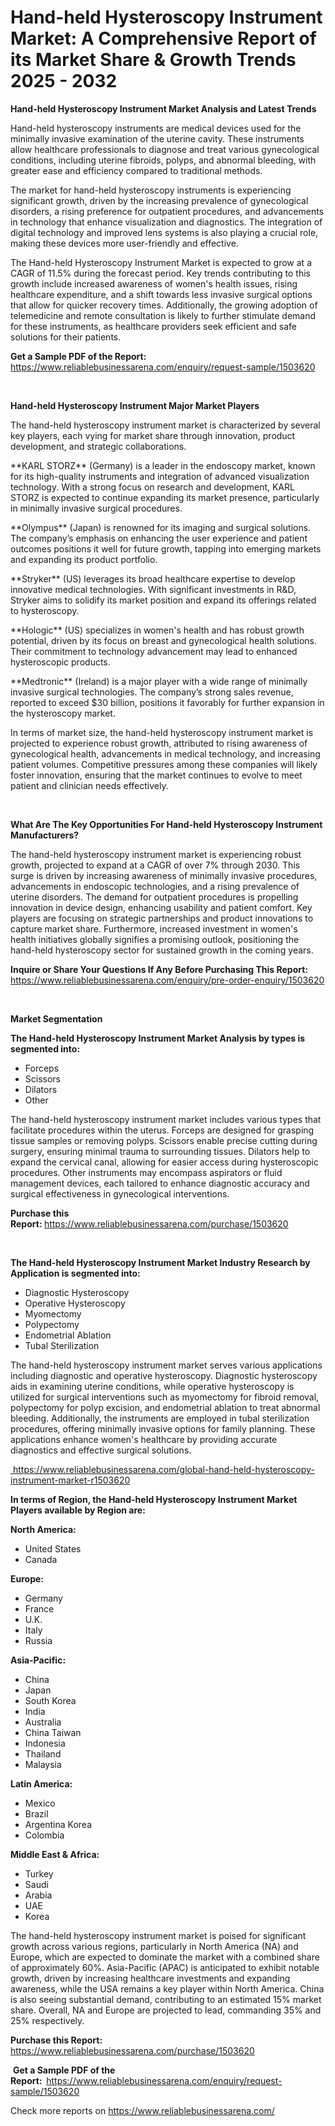 <p><h1>Hand-held Hysteroscopy Instrument Market: A Comprehensive Report of its Market Share & Growth Trends 2025 - 2032</h1></p><p><strong>Hand-held Hysteroscopy Instrument Market Analysis and Latest Trends</strong></p>
<p><p>Hand-held hysteroscopy instruments are medical devices used for the minimally invasive examination of the uterine cavity. These instruments allow healthcare professionals to diagnose and treat various gynecological conditions, including uterine fibroids, polyps, and abnormal bleeding, with greater ease and efficiency compared to traditional methods. </p><p>The market for hand-held hysteroscopy instruments is experiencing significant growth, driven by the increasing prevalence of gynecological disorders, a rising preference for outpatient procedures, and advancements in technology that enhance visualization and diagnostics. The integration of digital technology and improved lens systems is also playing a crucial role, making these devices more user-friendly and effective.</p><p>The Hand-held Hysteroscopy Instrument Market is expected to grow at a CAGR of 11.5% during the forecast period. Key trends contributing to this growth include increased awareness of women's health issues, rising healthcare expenditure, and a shift towards less invasive surgical options that allow for quicker recovery times. Additionally, the growing adoption of telemedicine and remote consultation is likely to further stimulate demand for these instruments, as healthcare providers seek efficient and safe solutions for their patients.</p></p>
<p><strong>Get a Sample PDF of the Report:&nbsp;</strong> <a href="https://www.reliablebusinessarena.com/enquiry/request-sample/1503620?utm_campaign=3118&utm_medium=2&utm_source=Github&utm_content=ia&utm_term=23032025&utm_id=hand-held-hysteroscopy-instrument">https://www.reliablebusinessarena.com/enquiry/request-sample/1503620</a></p>
<p>&nbsp;</p>
<p><strong>Hand-held Hysteroscopy Instrument Major Market Players</strong></p>
<p><p>The hand-held hysteroscopy instrument market is characterized by several key players, each vying for market share through innovation, product development, and strategic collaborations. </p><p>**KARL STORZ** (Germany) is a leader in the endoscopy market, known for its high-quality instruments and integration of advanced visualization technology. With a strong focus on research and development, KARL STORZ is expected to continue expanding its market presence, particularly in minimally invasive surgical procedures.</p><p>**Olympus** (Japan) is renowned for its imaging and surgical solutions. The company’s emphasis on enhancing the user experience and patient outcomes positions it well for future growth, tapping into emerging markets and expanding its product portfolio.</p><p>**Stryker** (US) leverages its broad healthcare expertise to develop innovative medical technologies. With significant investments in R&D, Stryker aims to solidify its market position and expand its offerings related to hysteroscopy.</p><p>**Hologic** (US) specializes in women's health and has robust growth potential, driven by its focus on breast and gynecological health solutions. Their commitment to technology advancement may lead to enhanced hysteroscopic products.</p><p>**Medtronic** (Ireland) is a major player with a wide range of minimally invasive surgical technologies. The company’s strong sales revenue, reported to exceed $30 billion, positions it favorably for further expansion in the hysteroscopy market.</p><p>In terms of market size, the hand-held hysteroscopy instrument market is projected to experience robust growth, attributed to rising awareness of gynecological health, advancements in medical technology, and increasing patient volumes. Competitive pressures among these companies will likely foster innovation, ensuring that the market continues to evolve to meet patient and clinician needs effectively.</p></p>
<p>&nbsp;</p>
<p><strong>What Are The Key Opportunities For Hand-held Hysteroscopy Instrument Manufacturers?</strong></p>
<p><p>The hand-held hysteroscopy instrument market is experiencing robust growth, projected to expand at a CAGR of over 7% through 2030. This surge is driven by increasing awareness of minimally invasive procedures, advancements in endoscopic technologies, and a rising prevalence of uterine disorders. The demand for outpatient procedures is propelling innovation in device design, enhancing usability and patient comfort. Key players are focusing on strategic partnerships and product innovations to capture market share. Furthermore, increased investment in women's health initiatives globally signifies a promising outlook, positioning the hand-held hysteroscopy sector for sustained growth in the coming years.</p></p>
<p><strong>Inquire or Share Your Questions If Any Before Purchasing This Report:</strong> <a href="https://www.reliablebusinessarena.com/enquiry/pre-order-enquiry/1503620?utm_campaign=3118&utm_medium=2&utm_source=Github&utm_content=ia&utm_term=23032025&utm_id=hand-held-hysteroscopy-instrument">https://www.reliablebusinessarena.com/enquiry/pre-order-enquiry/1503620</a></p>
<p>&nbsp;</p>
<p><strong>Market Segmentation</strong></p>
<p><strong>The Hand-held Hysteroscopy Instrument Market Analysis by types is segmented into:</strong></p>
<p><ul><li>Forceps</li><li>Scissors</li><li>Dilators</li><li>Other</li></ul></p>
<p><p>The hand-held hysteroscopy instrument market includes various types that facilitate procedures within the uterus. Forceps are designed for grasping tissue samples or removing polyps. Scissors enable precise cutting during surgery, ensuring minimal trauma to surrounding tissues. Dilators help to expand the cervical canal, allowing for easier access during hysteroscopic procedures. Other instruments may encompass aspirators or fluid management devices, each tailored to enhance diagnostic accuracy and surgical effectiveness in gynecological interventions.</p></p>
<p><strong>Purchase this Report:&nbsp;</strong><a href="https://www.reliablebusinessarena.com/purchase/1503620?utm_campaign=3118&utm_medium=2&utm_source=Github&utm_content=ia&utm_term=23032025&utm_id=hand-held-hysteroscopy-instrument">https://www.reliablebusinessarena.com/purchase/1503620</a></p>
<p>&nbsp;</p>
<p><strong>The Hand-held Hysteroscopy Instrument Market Industry Research by Application is segmented into:</strong></p>
<p><ul><li>Diagnostic Hysteroscopy</li><li>Operative Hysteroscopy</li><li>Myomectomy</li><li>Polypectomy</li><li>Endometrial Ablation</li><li>Tubal Sterilization</li></ul></p>
<p><p>The hand-held hysteroscopy instrument market serves various applications including diagnostic and operative hysteroscopy. Diagnostic hysteroscopy aids in examining uterine conditions, while operative hysteroscopy is utilized for surgical interventions such as myomectomy for fibroid removal, polypectomy for polyp excision, and endometrial ablation to treat abnormal bleeding. Additionally, the instruments are employed in tubal sterilization procedures, offering minimally invasive options for family planning. These applications enhance women's healthcare by providing accurate diagnostics and effective surgical solutions.</p></p>
<p><a href="https://www.reliablebusinessarena.com/global-hand-held-hysteroscopy-instrument-market-r1503620?utm_campaign=3118&utm_medium=2&utm_source=Github&utm_content=ia&utm_term=23032025&utm_id=hand-held-hysteroscopy-instrument">&nbsp;https://www.reliablebusinessarena.com/global-hand-held-hysteroscopy-instrument-market-r1503620</a></p>
<p><strong>In terms of Region, the Hand-held Hysteroscopy Instrument Market Players available by Region are:</strong></p>
<p>
    <p> <strong> North America: </strong>
        <ul>
            <li>United States</li>
            <li>Canada</li>
        </ul>
        </p> 
    <p> <strong> Europe: </strong>
        <ul>
            <li>Germany</li>
            <li>France</li>
            <li>U.K.</li>
            <li>Italy</li>
            <li>Russia</li>
        </ul>
        </p> 
    <p> <strong> Asia-Pacific: </strong>
        <ul>
            <li>China</li>
            <li>Japan</li>
            <li>South Korea</li>
            <li>India</li>
            <li>Australia</li>
            <li>China Taiwan</li>
            <li>Indonesia</li>
            <li>Thailand</li>
            <li>Malaysia</li>
        </ul>
        </p> 
    <p> <strong> Latin America: </strong>
        <ul>
            <li>Mexico</li>
            <li>Brazil</li>
            <li>Argentina Korea</li>
            <li>Colombia</li>
        </ul>
        </p> 
    <p> <strong> Middle East & Africa: </strong>
        <ul>
            <li>Turkey</li>
            <li>Saudi</li>
            <li>Arabia</li>
            <li>UAE</li>
            <li>Korea</li>
        </ul>
    </p>
    </p>
<p><p>The hand-held hysteroscopy instrument market is poised for significant growth across various regions, particularly in North America (NA) and Europe, which are expected to dominate the market with a combined share of approximately 60%. Asia-Pacific (APAC) is anticipated to exhibit notable growth, driven by increasing healthcare investments and expanding awareness, while the USA remains a key player within North America. China is also seeing substantial demand, contributing to an estimated 15% market share. Overall, NA and Europe are projected to lead, commanding 35% and 25% respectively.</p></p>
<p><strong>Purchase this Report: </strong><a href="https://www.reliablebusinessarena.com/purchase/1503620?utm_campaign=3118&utm_medium=2&utm_source=Github&utm_content=ia&utm_term=23032025&utm_id=hand-held-hysteroscopy-instrument">https://www.reliablebusinessarena.com/purchase/1503620</a></p>
<p>&nbsp;<strong>Get a Sample PDF of the Report:&nbsp;&nbsp;</strong><a href="https://www.reliablebusinessarena.com/enquiry/request-sample/1503620?utm_campaign=3118&utm_medium=2&utm_source=Github&utm_content=ia&utm_term=23032025&utm_id=hand-held-hysteroscopy-instrument">https://www.reliablebusinessarena.com/enquiry/request-sample/1503620</a></p>
<p><strong></strong></p>
<p>Check more reports on <a href="https://www.reliablebusinessarena.com/?utm_campaign=3118&utm_medium=2&utm_source=Github&utm_content=ia&utm_term=23032025&utm_id=hand-held-hysteroscopy-instrument">https://www.reliablebusinessarena.com/</a></p>